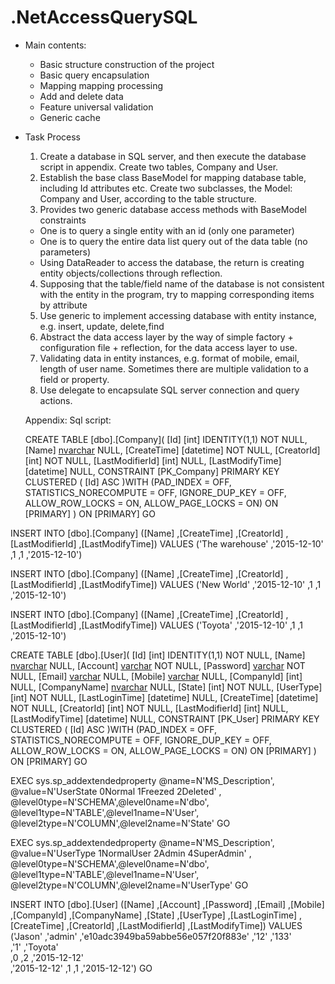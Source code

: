 # .NetAccessQuerySQL
+ Main contents:
  + Basic structure construction of the project
  + Basic query encapsulation
  + Mapping mapping processing
  + Add and delete data
  + Feature universal validation
  + Generic cache
+ Task Process
  1. Create a database in SQL server, and then execute the database script in appendix. Create two tables, Company and User.
  2. Establish the base class BaseModel for mapping database table, including Id attributes etc. Create two subclasses, the Model: Company and User, according to the table structure.
  3. Provides two generic database access methods with BaseModel constraints
	- One is to query a single entity with an id (only one parameter)
	- One is to query the entire data list query out of the data table (no parameters)
	- Using DataReader to access the database, the return is creating entity objects/collections through reflection. 
  4. Supposing that the table/field name of the database is not consistent with the entity in the program, try to mapping corresponding items by attribute
  5. Use generic to implement accessing database with entity instance, e.g. insert, update, delete,find
  6. Abstract the data access layer by the way of simple factory + configuration file + reflection, for the data access layer to use.
  7. Validating data in entity instances, e.g. format of mobile, email, length of user name. Sometimes there are multiple validation to a field or property.
  8. Use delegate to encapsulate SQL server connection and query actions.
   
  
  Appendix: Sql script:
	
	CREATE TABLE [dbo].[Company](
	[Id] [int] IDENTITY(1,1) NOT NULL,
	[Name] [nvarchar](500) NULL,
	[CreateTime] [datetime] NOT NULL,
	[CreatorId] [int] NOT NULL,
	[LastModifierId] [int] NULL,
	[LastModifyTime] [datetime] NULL,
 CONSTRAINT [PK_Company] PRIMARY KEY CLUSTERED 
(
	[Id] ASC
)WITH (PAD_INDEX = OFF, STATISTICS_NORECOMPUTE = OFF, IGNORE_DUP_KEY = OFF, ALLOW_ROW_LOCKS = ON, ALLOW_PAGE_LOCKS = ON) ON [PRIMARY]
) ON [PRIMARY]
GO
																																						
																																						
INSERT INTO [dbo].[Company]
           ([Name]
           ,[CreateTime]
           ,[CreatorId]
           ,[LastModifierId]
           ,[LastModifyTime])
     VALUES
           ('The warehouse'
           ,'2015-12-10'
           ,1
           ,1
           ,'2015-12-10')
																																						
																																						
INSERT INTO [dbo].[Company]
           ([Name]
           ,[CreateTime]
           ,[CreatorId]
           ,[LastModifierId]
           ,[LastModifyTime])
     VALUES
           ('New World'
           ,'2015-12-10'
           ,1
           ,1
           ,'2015-12-10')
																																						
																																						
INSERT INTO [dbo].[Company]
           ([Name]
           ,[CreateTime]
           ,[CreatorId]
           ,[LastModifierId]
           ,[LastModifyTime])
     VALUES
           ('Toyota'
           ,'2015-12-10'
           ,1
           ,1
           ,'2015-12-10')
																																						

																																						
																																						
CREATE TABLE [dbo].[User](
	[Id] [int] IDENTITY(1,1) NOT NULL,
	[Name] [nvarchar](50) NULL,
	[Account] [varchar](100) NOT NULL,
	[Password] [varchar](100) NOT NULL,
	[Email] [varchar](200) NULL,
	[Mobile] [varchar](30) NULL,
	[CompanyId] [int] NULL,
	[CompanyName] [nvarchar](500) NULL,
	[State] [int] NOT NULL,
	[UserType] [int] NOT NULL,
	[LastLoginTime] [datetime] NULL,
	[CreateTime] [datetime] NOT NULL,
	[CreatorId] [int] NOT NULL,
	[LastModifierId] [int] NULL,
	[LastModifyTime] [datetime] NULL,
 CONSTRAINT [PK_User] PRIMARY KEY CLUSTERED 
(
	[Id] ASC
)WITH (PAD_INDEX = OFF, STATISTICS_NORECOMPUTE = OFF, IGNORE_DUP_KEY = OFF, ALLOW_ROW_LOCKS = ON, ALLOW_PAGE_LOCKS = ON) ON [PRIMARY]
) ON [PRIMARY]
GO
																																						
EXEC sys.sp_addextendedproperty @name=N'MS_Description', @value=N'UserState  0Normal 1Freezed 2Deleted' , @level0type=N'SCHEMA',@level0name=N'dbo', @level1type=N'TABLE',@level1name=N'User', @level2type=N'COLUMN',@level2name=N'State'
GO
																																						
EXEC sys.sp_addextendedproperty @name=N'MS_Description', @value=N'UserType  1NormalUser 2Admin 4SuperAdmin' , @level0type=N'SCHEMA',@level0name=N'dbo', @level1type=N'TABLE',@level1name=N'User', @level2type=N'COLUMN',@level2name=N'UserType'
GO
																
					
																																						
INSERT INTO [dbo].[User]
           ([Name]
           ,[Account]
           ,[Password]
           ,[Email]
           ,[Mobile]
           ,[CompanyId]
           ,[CompanyName]
           ,[State]
           ,[UserType]
           ,[LastLoginTime]
           ,[CreateTime]
           ,[CreatorId]
           ,[LastModifierId]
           ,[LastModifyTime])
     VALUES
           ('Jason'
           ,'admin'
           ,'e10adc3949ba59abbe56e057f20f883e'
           ,'12'
           ,'133'	
           ,'1'	
           ,'Toyota'	
           ,0
           ,2
           ,'2015-12-12'	
           ,'2015-12-12'
           ,1
           ,1
           ,'2015-12-12')
GO
